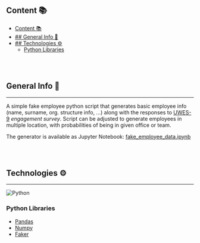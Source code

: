 ## Content 📚
- [Content 📚](#content-)
- [## General Info 💁](#-general-info-)
- [## Technologies ⚙️](#-technologies-️)
  - [Python Libraries](#python-libraries)

<br></br>

## General Info 💁
---
A simple fake employee python script that generates basic employee info (name, surname, org. structure info, ...) along with the responses to [UWES-9](https://www.wilmarschaufeli.nl/publications/Schaufeli/Test%20Manuals/Test_manual_UWES_English.pdf) *engagement survey*. Script can be adjusted to generate employees in multiple location, with probabilities of being in given office or team.

The generator is available as Jupyter Notebook: [fake_employee_data.ipynb](fake_employee_data.ipynb)

<br></br>

## Technologies ⚙️
---
<img alt="Python" img src="https://img.shields.io/badge/Python-3776AB?style=for-the-badge&logo=python&logoColor=white"/> 

### Python Libraries
- [Pandas](https://pandas.pydata.org/docs/)
- [Numpy](https://numpy.org/doc/stable/)
- [Faker](https://faker.readthedocs.io/en/master/)